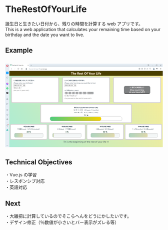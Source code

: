 # TheRestOfYourLife

誕生日と生きたい日付から、残りの時間を計算する web アプリです。  
This is a web application that calculates your remaining time based on your birthday and the date you want to live.

## Example

## ![example.png](/public/img/example.png "example.png")

## Technical Objectives

・Vue.js の学習  
・レスポンシブ対応  
・英語対応

## Next

・大雑把に計算しているのでそこらへんをどうにかしたいです。  
・デザイン修正（％数値が小さいとバー表示がズレる等）
